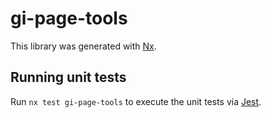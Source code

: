 # gi-page-tools

This library was generated with [Nx](https://nx.dev).

## Running unit tests

Run `nx test gi-page-tools` to execute the unit tests via [Jest](https://jestjs.io).
